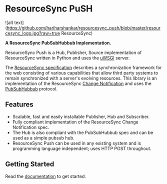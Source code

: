 # ResourceSync PuSH
![alt text](https://github.com/hariharshankar/resourcesync_push/blob/master/resourcesync_logo.jpg?raw=true ResourceSync)

**A ResourceSync PubSubHubbub Implementation.**

ResourceSync Push is a Hub, Publisher, Source implementation of ResourceSync written in Python and uses the [uWSGI](http://projects.unbit.it/uwsgi/) server.

The [ResourceSync specification](http://www.openarchives.org/rs/0.9.1/resourcesync) describes a synchronization framework for the web consisting of various capabilities that allow third party systems to remain synchronized with a server's evolving resources. This library is an implementation of the ResourceSync [Change Notification](http://www.openarchives.org/rs/notification/0.9/notification#ChangeNoti) and uses the [PubSubHubbub](https://pubsubhubbub.googlecode.com/git/pubsubhubbub-core-0.4.html) protocol.

## Features
* Scalable, fast and easily installable Publisher, Hub and Subscriber.
* Fully compliant implementation of the ResourceSync Change Notification spec.
* The Hub is also compliant with the PubSubHubbub spec and can be used as a simple pubsub hub.
* ResourceSync Push can be used in any existing system and is programming language independent; uses HTTP POST throughout.


## Getting Started

Read the [documentation](https://github.com/hariharshankar/resourcesync_push/wiki) to get started.
